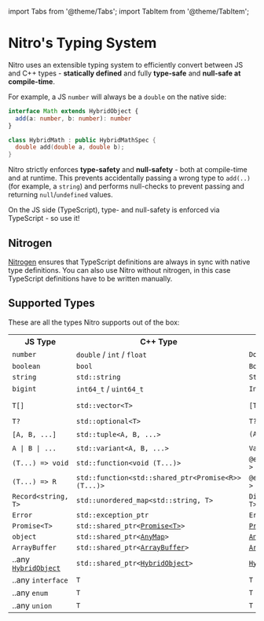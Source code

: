 ---
---

import Tabs from '@theme/Tabs';
import TabItem from '@theme/TabItem';

# Nitro's Typing System

Nitro uses an extensible typing system to efficiently convert between JS and C++ types - **statically defined** and fully **type-safe** and **null-safe at compile-time**.

For example, a JS `number` will always be a `double` on the native side:

<div className="side-by-side-container">
<div className="side-by-side-block">

```ts title="Math.nitro.ts"
interface Math extends HybridObject {
  add(a: number, b: number): number
}
```

</div>
<div className="side-by-side-block">

```cpp title="HybridMath.hpp"
class HybridMath : public HybridMathSpec {
  double add(double a, double b);
}
```

</div>
</div>

Nitro strictly enforces **type-safety** and **null-safety** - both at compile-time and at runtime.
This prevents accidentally passing a wrong type to `add(..)` (for example, a `string`) and performs null-checks to prevent passing and returning `null`/`undefined` values.

On the JS side (TypeScript), type- and null-safety is enforced via TypeScript - so use it!

## Nitrogen

[Nitrogen](nitrogen) ensures that TypeScript definitions are always in sync with native type definitions.
You can also use Nitro without nitrogen, in this case TypeScript definitions have to be written manually.

## Supported Types

These are all the types Nitro supports out of the box:

<table>
  <tr>
    <th>JS Type</th>
    <th>C++ Type</th>
    <th>Swift Type</th>
    <th>Kotlin Type</th>
  </tr>

  <tr>
    <td><code>number</code></td>
    <td><code>double</code> / <code>int</code> / <code>float</code></td>
    <td><code>Double</code></td>
    <td><code>Double</code></td>
  </tr>
  <tr>
    <td><code>boolean</code></td>
    <td><code>bool</code></td>
    <td><code>Bool</code></td>
    <td><code>Boolean</code></td>
  </tr>
  <tr>
    <td><code>string</code></td>
    <td><code>std::string</code></td>
    <td><code>String</code></td>
    <td><code>String</code></td>
  </tr>
  <tr>
    <td><code>bigint</code></td>
    <td><code>int64_t</code> / <code>uint64_t</code></td>
    <td><code>Int64</code></td>
    <td><code>Long</code></td>
  </tr>
  <tr>
    <td><code>T[]</code></td>
    <td><code>std::vector&lt;T&gt;</code></td>
    <td><code>[T]</code></td>
    <td><code>Array&lt;T&gt;</code> / <code>PrimitiveArray</code></td>
  </tr>
  <tr>
    <td><code>T?</code></td>
    <td><code>std::optional&lt;T&gt;</code></td>
    <td><code>T?</code></td>
    <td><code>T?</code></td>
  </tr>
  <tr>
    <td><code>[A, B, ...]</code></td>
    <td><code>std::tuple&lt;A, B, ...&gt;</code></td>
    <td><code>(A, B)</code> 🟡  (<a href="https://github.com/mrousavy/nitro/issues/38">#38</a>)</td>
    <td>❌</td>
  </tr>
  <tr>
    <td><code>A | B | ...</code></td>
    <td><code>std::variant&lt;A, B, ...&gt;</code></td>
    <td><code>Variant_A_B_C</code></td>
    <td><code>Variant_A_B_C</code></td>
  </tr>
  <tr>
    <td><code>(T...) =&gt; void</code></td>
    <td><code>std::function&lt;void (T...)&gt;</code></td>
    <td><code>@escaping (T...) -&gt; Void</code></td>
    <td><code>(T...) -&gt; Unit</code></td>
  </tr>
  <tr>
    <td><code>(T...) =&gt; R</code></td>
    <td><code>std::function&lt;std::shared_ptr&lt;Promise&lt;R&gt;&gt; (T...)&gt;</code></td>
    <td><code>@escaping (T...) -&gt; <a href="./ios/core/Promise.swift">Promise&lt;R&gt;</a></code></td>
    <td><code>(T...) -&gt; <a href="./android/src/main/java/com/margelo/nitro/core/Promise.kt">Promise&lt;R&gt;</a></code></td>
  </tr>
  <tr>
    <td><code>Record&lt;string, T&gt;</code></td>
    <td><code>std::unordered_map&lt;std::string, T&gt;</code></td>
    <td><code>Dictionary&lt;String, T&gt;</code></td>
    <td><code>Map&lt;String, T&gt;</code></td>
  </tr>
  <tr>
    <td><code>Error</code></td>
    <td><code>std::exception_ptr</code></td>
    <td><code>Error</code></td>
    <td><code>Throwable</code></td>
  </tr>
  <tr>
    <td><code>Promise&lt;T&gt;</code></td>
    <td><code>std::shared_ptr&lt;<a href="https://github.com/mrousavy/nitro/blob/main/packages/react-native-nitro-modules/cpp/core/Promise.hpp">Promise&lt;T&gt;</a>&gt;</code></td>
    <td><code><a href="https://github.com/mrousavy/nitro/blob/main/packages/react-native-nitro-modules/ios/core/Promise.swift">Promise&lt;T&gt;</a></code></td>
    <td><code><a href="https://github.com/mrousavy/nitro/blob/main/packages/react-native-nitro-modules/android/src/main/java/com/margelo/nitro/core/Promise.kt">Promise&lt;T&gt;</a></code></td>
  </tr>
  <tr>
    <td><code>object</code></td>
    <td><code>std::shared_ptr&lt;<a href="https://github.com/mrousavy/nitro/blob/main/packages/react-native-nitro-modules/cpp/core/AnyMap.hpp">AnyMap</a>&gt;</code></td>
    <td><code><a href="https://github.com/mrousavy/nitro/blob/main/packages/react-native-nitro-modules/ios/core/AnyMapHolder.swift">AnyMapHolder</a></code></td>
    <td><code><a href="https://github.com/mrousavy/nitro/blob/main/packages/react-native-nitro-modules/android/src/main/java/com/margelo/nitro/core/AnyMap.kt">AnyMap</a></code></td>
  </tr>
  <tr>
    <td><code>ArrayBuffer</code></td>
    <td><code>std::shared_ptr&lt;<a href="https://github.com/mrousavy/nitro/blob/main/packages/react-native-nitro-modules/cpp/core/ArrayBuffer.hpp">ArrayBuffer</a>&gt;</code></td>
    <td><code><a href="https://github.com/mrousavy/nitro/blob/main/packages/react-native-nitro-modules/ios/core/ArrayBufferHolder.swift">ArrayBufferHolder</a></code></td>
    <td><code><a href="https://github.com/mrousavy/nitro/blob/main/packages/react-native-nitro-modules/android/src/main/java/com/margelo/nitro/core/ArrayBuffer.kt">ArrayBuffer</a></code></td>
  </tr>
  <tr>
    <td>..any <code><a href="https://github.com/mrousavy/nitro/blob/main/packages/react-native-nitro-modules/src/HybridObject.ts">HybridObject</a></code></td>
    <td><code>std::shared_ptr&lt;<a href="https://github.com/mrousavy/nitro/blob/main/packages/react-native-nitro-modules/cpp/core/HybridObject.hpp">HybridObject</a>&gt;</code></td>
    <td><code><a href="https://github.com/mrousavy/nitro/blob/main/packages/react-native-nitro-modules/ios/core/HybridObject.swift">HybridObject</a></code></td>
    <td><code><a href="https://github.com/mrousavy/nitro/blob/main/packages/react-native-nitro-modules/android/src/main/java/com/margelo/nitro/core/HybridObject.kt">HybridObject</a></code></td>
  </tr>
  <tr>
    <td>..any <code>interface</code></td>
    <td><code>T</code></td>
    <td><code>T</code></td>
    <td><code>T</code></td>
  </tr>
  <tr>
    <td>..any <code>enum</code></td>
    <td><code>T</code></td>
    <td><code>T</code></td>
    <td><code>T</code></td>
  </tr>
  <tr>
    <td>..any <code>union</code></td>
    <td><code>T</code></td>
    <td><code>T</code></td>
    <td><code>T</code></td>
  </tr>
</table>
